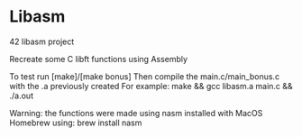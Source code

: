# Libasm
42 libasm project

Recreate some C libft functions using Assembly

To test run [make]/[make bonus]
Then compile the main.c/main_bonus.c with the .a previously created
For example: make && gcc libasm.a main.c && ./a.out

Warning: the functions were made using nasm installed with MacOS Homebrew using: brew install nasm
